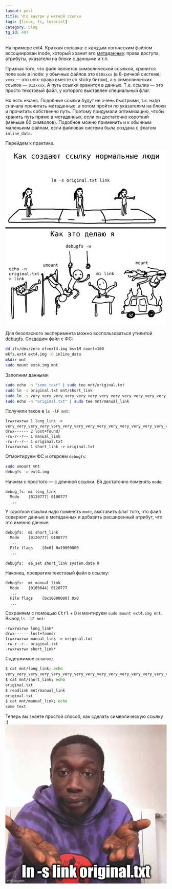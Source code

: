 ```yaml
---
layout: post
title: Что внутри у мягкой ссылки
tags: [linux, fs, tutorial]
category: blog
tg_id: 407
---
```

На примере ext4. Краткая справка: с каждым логическим файлом ассоциирован inode, который хранит его [метаданные](https://ext4.wiki.kernel.org/index.php/Ext4_Disk_Layout#Inode_Table): права доступа, атрибуты, указатели на блоки с данными и т.п. 

Признак того, что файл является символической ссылкой, хранится поле `mode` в inode: у обычных файлов это `010xxxx` (в 8-ричной системе; `xxxx` — это unix-права вместе со sticky битом), а у символических ссылок — `012xxxx`. А путь ссылки хранится в данных. Т.е. ссылка — это просто текстовый файл, у которого выставлен специальный флаг.

Но есть нюанс. Подобные ссылки будут не очень быстрыми, т.к. надо сначала прочитать метаданные, а потом пройти по указателям на блоки и прочитать собственно путь. Поэтому придумали оптимизацию, чтобы хранить путь прямо в метаданных, если он достаточно короткий (меньше 60 символов). Подобное можно применить и к обычным маленьким файлам, если файловая система была создана с флагом `inline_data`.

Перейдем к практике.

![](/assets/gags/2023-05-28-symbolic_link.png)

Для безопасного эксперимента можно воспользоваться утилитой [debugfs](https://man7.org/linux/man-pages/man8/debugfs.8.html). Создадим файл с ФС:
```sh
dd if=/dev/zero of=ext4.img bs=1M count=100
mkfs.ext4 ext4.img -O inline_data
mkdir mnt
sudo mount ext4.img mnt
```
Заполним данными
```sh
sudo echo -n "some text" | sudo tee mnt/original.txt
sudo ln -s original.txt mnt/short_link
sudo ln -s very_very_very_very_very_very_very_very_very_very_very_very_very_very_very_very_very_very_very_very_very_very_very_very_very_very_very_very_very_very_very_long mnt/long_link
sudo echo -n "original.txt" | sudo tee mnt/manual_link
```
Получили такое в `ls -lF mnt`:
```
lrwxrwxrwx 1 long_link -> very_very_very_very_very_very_very_very_very_very_very_very_very_very_very_very_very_very_very_very_very_very_very_very_very_very_very_very_very_very_very_long
drwx------ 2 lost+found/
-rw-r--r-- 1 manual_link
-rw-r--r-- 1 original.txt
lrwxrwxrwx 1 short_link -> original.txt
```
Отмонтируем ФС и откроем `debugfs`:
```sh
sudo umount mnt
debugfs -w ext4.img
```
Начнем с простого — с длинной ссылки. Ей достаточно поменять `mode`:
```
debug_fs: mi long_link
  Mode    [0120777] 0100777
  ...
```
У короткой ссылки надо поменять `mode`, выставить флаг того, что файл содержит данные в метаданных и добавить расширенный атрибут, что это именно данные:
```
debugfs:  mi short_link
  Mode    [0120777] 0100777
  ...
  File flags    [0x0] 0x10000000
  ...
  
debugfs:  ea_set short_link system.data 0 
```
Наконец, превратим текстовый файл в ссылку:
```
debugfs:  mi manual_link
  Mode    [0100644] 0120777
  ...
  File flags    [0x10000000] 0x0
  ...
```
Сохраняем с помощью <kbd>Ctrl</kbd> + <kbd>D</kbd> и монтируем `sudo mount ext4.img mnt`. Вывод `ls -lF mnt`:
```
-rwxrwxrwx long_link*
drwx------ lost+found/
lrwxrwxrwx manual_link -> original.txt
-rw-r--r-- original.txt
-rwxrwxrwx short_link*
```
Содержимое ссылок:
```sh
$ cat mnt/long_link; echo
very_very_very_very_very_very_very_very_very_very_very_very_very_very_very_very_very_very_very_very_very_very_very_very_very_very_very_very_very_very_very_long
$ cat mnt/short_link; echo
original.txt
$ readlink mnt/manual_link 
original.txt
$ cat mnt/manual_link; echo
some text
```
Теперь вы знаете простой способ, как сделать символическую ссылку :)
![](/assets/images/symbolic_link.png)


